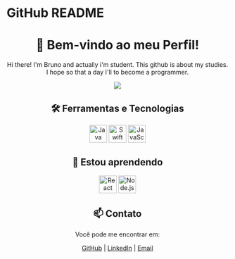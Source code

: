 <!DOCTYPE html>
<html lang="en">
<head>
    <meta charset="UTF-8">
    <meta name="viewport" content="width=device-width, initial-scale=1.0">
    <h1>GitHub README</h1>
</head>
<body>
    <div align="center">
        <h1>👋 Bem-vindo ao meu Perfil!</h1>
        <p>Hi there! I'm Bruno and actually i'm student. This github is about my studies.  I hope so that a day I'll to become a programmer.</p>
        <img src="https://readme-typing-svg.herokuapp.com/?color=02D9F7FF&size=35&center=true&vCenter=true&width=1000&lines=👋👋👋;👋👋+👋👋;👋I'm_from_Brazil+👋;Welcome!">
         <div align="center">
        <h2>🛠️ Ferramentas e Tecnologias</h2>
       <img loading="lazy" src="https://cdn.jsdelivr.net/gh/devicons/devicon/icons/java/java-original.svg" width="40" height="40" alt="Java">
        <img loading="lazy" src="https://cdn.jsdelivr.net/gh/devicons/devicon/icons/swift/swift-original.svg" width="40" height="40" alt="Swift">
        <img loading="lazy" src="https://cdn.jsdelivr.net/gh/devicons/devicon/icons/javascript/javascript-original.svg" width="40" height="40" alt="JavaScript">   
        <!-- Adicione mais ícones de suas tecnologias aqui -->
        <div align="center">
        <h2>🌱 Estou aprendendo</h2>
        <img loading="lazy" src="https://cdn.jsdelivr.net/gh/devicons/devicon/icons/react/react-original.svg" width="40" height="40" alt="React">
        <img loading="lazy" src="https://cdn.jsdelivr.net/gh/devicons/devicon/icons/nodejs/nodejs-original.svg" width="40" height="40" alt="Node.js">
        <!-- Adicione mais ícones das tecnologias que está aprendendo aqui -->
          <div align="center">
        <h2>📫 Contato</h2>
        <p>Você pode me encontrar em:</p>
        <a href="https://github.com/brunogsouza10">GitHub</a> |
        <a href="https://linkedin.com/in/brunogsouza10">LinkedIn</a> |
        <a href="mailto:brunogsouza10dev@gmail.com">Email</a>
    </div>
</body>
</html>
   
   
   

  

   



          
